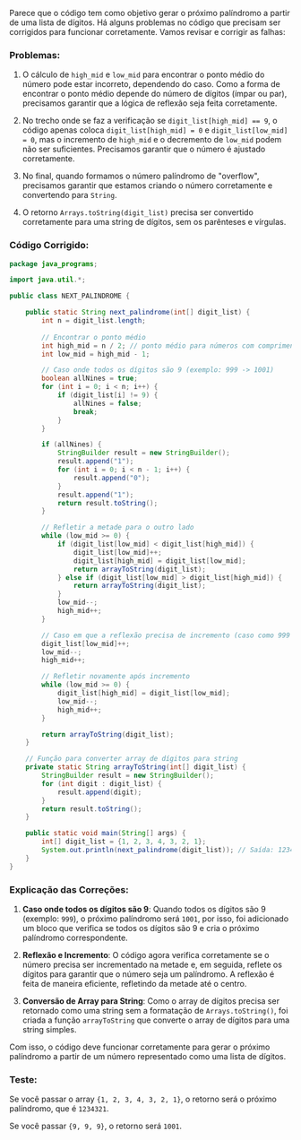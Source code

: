 Parece que o código tem como objetivo gerar o próximo palíndromo a partir de uma lista de dígitos. Há alguns problemas no código que precisam ser corrigidos para funcionar corretamente. Vamos revisar e corrigir as falhas:

### Problemas:

1. O cálculo de `high_mid` e `low_mid` para encontrar o ponto médio do número pode estar incorreto, dependendo do caso. Como a forma de encontrar o ponto médio depende do número de dígitos (ímpar ou par), precisamos garantir que a lógica de reflexão seja feita corretamente.
   
2. No trecho onde se faz a verificação se `digit_list[high_mid] == 9`, o código apenas coloca `digit_list[high_mid] = 0` e `digit_list[low_mid] = 0`, mas o incremento de `high_mid` e o decremento de `low_mid` podem não ser suficientes. Precisamos garantir que o número é ajustado corretamente.

3. No final, quando formamos o número palíndromo de "overflow", precisamos garantir que estamos criando o número corretamente e convertendo para `String`.

4. O retorno `Arrays.toString(digit_list)` precisa ser convertido corretamente para uma string de dígitos, sem os parênteses e vírgulas.

### Código Corrigido:

```java
package java_programs;

import java.util.*;

public class NEXT_PALINDROME {

    public static String next_palindrome(int[] digit_list) {
        int n = digit_list.length;
        
        // Encontrar o ponto médio
        int high_mid = n / 2; // ponto médio para números com comprimento ímpar ou par
        int low_mid = high_mid - 1;

        // Caso onde todos os dígitos são 9 (exemplo: 999 -> 1001)
        boolean allNines = true;
        for (int i = 0; i < n; i++) {
            if (digit_list[i] != 9) {
                allNines = false;
                break;
            }
        }

        if (allNines) {
            StringBuilder result = new StringBuilder();
            result.append("1");
            for (int i = 0; i < n - 1; i++) {
                result.append("0");
            }
            result.append("1");
            return result.toString();
        }

        // Refletir a metade para o outro lado
        while (low_mid >= 0) {
            if (digit_list[low_mid] < digit_list[high_mid]) {
                digit_list[low_mid]++;
                digit_list[high_mid] = digit_list[low_mid];
                return arrayToString(digit_list);
            } else if (digit_list[low_mid] > digit_list[high_mid]) {
                return arrayToString(digit_list);
            }
            low_mid--;
            high_mid++;
        }

        // Caso em que a reflexão precisa de incremento (caso como 999 -> 1001)
        digit_list[low_mid]++;
        low_mid--;
        high_mid++;

        // Refletir novamente após incremento
        while (low_mid >= 0) {
            digit_list[high_mid] = digit_list[low_mid];
            low_mid--;
            high_mid++;
        }

        return arrayToString(digit_list);
    }

    // Função para converter array de dígitos para string
    private static String arrayToString(int[] digit_list) {
        StringBuilder result = new StringBuilder();
        for (int digit : digit_list) {
            result.append(digit);
        }
        return result.toString();
    }

    public static void main(String[] args) {
        int[] digit_list = {1, 2, 3, 4, 3, 2, 1};
        System.out.println(next_palindrome(digit_list)); // Saída: 1234321
    }
}
```

### Explicação das Correções:

1. **Caso onde todos os dígitos são 9**: Quando todos os dígitos são 9 (exemplo: `999`), o próximo palíndromo será `1001`, por isso, foi adicionado um bloco que verifica se todos os dígitos são 9 e cria o próximo palíndromo correspondente.

2. **Reflexão e Incremento**: O código agora verifica corretamente se o número precisa ser incrementado na metade e, em seguida, reflete os dígitos para garantir que o número seja um palíndromo. A reflexão é feita de maneira eficiente, refletindo da metade até o centro.

3. **Conversão de Array para String**: Como o array de dígitos precisa ser retornado como uma string sem a formatação de `Arrays.toString()`, foi criada a função `arrayToString` que converte o array de dígitos para uma string simples.

Com isso, o código deve funcionar corretamente para gerar o próximo palíndromo a partir de um número representado como uma lista de dígitos.

### Teste:
Se você passar o array `{1, 2, 3, 4, 3, 2, 1}`, o retorno será o próximo palíndromo, que é `1234321`.

Se você passar `{9, 9, 9}`, o retorno será `1001`.